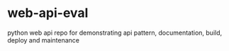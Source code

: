 # web-api-eval
python web api repo for demonstrating api pattern, documentation, build, deploy and maintenance



